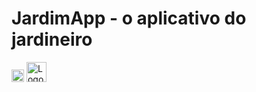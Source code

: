 # JardimApp - o aplicativo do jardineiro
<img src="https://upload.wikimedia.org/wikipedia/commons/c/c3/Python-logo-notext.svg" alt="Logo Python" width="20px">
<img src="https://upload.wikimedia.org/wikipedia/commons/7/75/Django_logo.svg" alt="Logo Django" width="32px">
